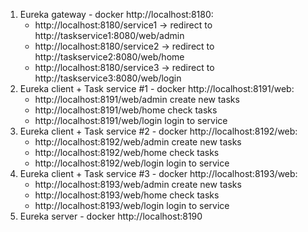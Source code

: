 1. Eureka gateway - docker http://localhost:8180:
   - http://localhost:8180/service1 -> redirect to http://taskservice1:8080/web/admin
   - http://localhost:8180/service2 -> redirect to http://taskservice2:8080/web/home
   - http://localhost:8180/service3 -> redirect to http://taskservice3:8080/web/login
2. Eureka client + Task service #1 - docker http://localhost:8191/web:
   - http://localhost:8191/web/admin create new tasks
   - http://localhost:8191/web/home check tasks
   - http://localhost:8191/web/login login to service
3. Eureka client + Task service #2 - docker http://localhost:8192/web:
    - http://localhost:8192/web/admin create new tasks
    - http://localhost:8192/web/home check tasks
    - http://localhost:8192/web/login login to service
4. Eureka client + Task service #3 - docker http://localhost:8193/web:
    - http://localhost:8193/web/admin create new tasks
    - http://localhost:8193/web/home check tasks
    - http://localhost:8193/web/login login to service
5. Eureka server - docker http://localhost:8190